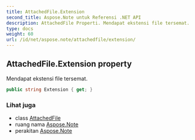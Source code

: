 ```yaml
---
title: AttachedFile.Extension
second_title: Aspose.Note untuk Referensi .NET API
description: AttachedFile Properti. Mendapat ekstensi file tersemat.
type: docs
weight: 60
url: /id/net/aspose.note/attachedfile/extension/
---
```

## AttachedFile.Extension property

Mendapat ekstensi file tersemat.

```csharp
public string Extension { get; }
```

### Lihat juga

* class [AttachedFile](../)
* ruang nama [Aspose.Note](../../attachedfile/)
* perakitan [Aspose.Note](../../../)


